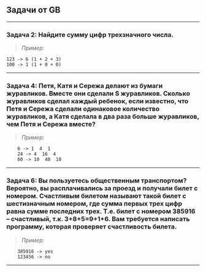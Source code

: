 ## Задачи от GB
----
### Задача 2: Найдите сумму цифр трехзначного числа.

>*Пример:*

    123 -> 6 (1 + 2 + 3)
    100 -> 1 (1 + 0 + 0) 

----
### Задача 4: Петя, Катя и Сережа делают из бумаги журавликов. Вместе они сделали S журавликов. Сколько журавликов сделал каждый ребенок, если известно, что Петя и Сережа сделали одинаковое количество журавликов, а Катя сделала в два раза больше журавликов, чем Петя и Сережа вместе?

>*Пример:*

        6 -> 1  4  1
        24 -> 4  16  4
        60 -> 10  40  10
----
### Задача 6: Вы пользуетесь общественным транспортом? Вероятно, вы расплачивались за проезд и получали билет с номером. Счастливым билетом называют такой билет с шестизначным номером, где сумма первых трех цифр равна сумме последних трех. Т.е. билет с номером 385916 – счастливый, т.к. 3+8+5=9+1+6. Вам требуется написать программу, которая проверяет счастливость билета.

>*Пример:*

        385916 -> yes
        123456 -> no
----
